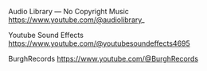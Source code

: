 Audio Library — No Copyright Music
https://www.youtube.com/@audiolibrary_

Youtube Sound Effects
https://www.youtube.com/@youtubesoundeffects4695

BurghRecords
https://www.youtube.com/@BurghRecords